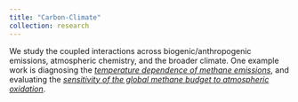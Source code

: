 ```yaml
---
title: "Carbon-Climate"
collection: research
---
```

We study the coupled interactions across biogenic/anthropogenic emissions, atmospheric chemistry, and the broader climate. One example work is diagnosing the _[temperature dependence of methane emissions](https://acp.copernicus.org/articles/23/3325/2023/)_, and evaluating the _[sensitivity of the global methane budget to atmospheric oxidation]((https://acp.copernicus.org/articles/23/3325/2023/))_.
